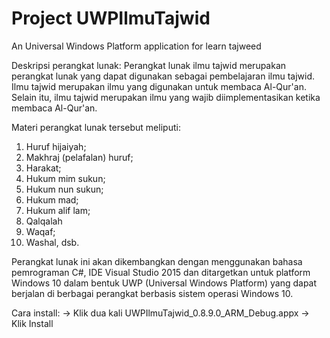 # Project UWPIlmuTajwid
An Universal Windows Platform application for learn tajweed

Deskripsi perangkat lunak:
Perangkat lunak ilmu tajwid merupakan perangkat lunak yang dapat digunakan sebagai pembelajaran ilmu tajwid. Ilmu tajwid merupakan ilmu yang digunakan untuk membaca Al-Qur'an. Selain itu, ilmu tajwid merupakan ilmu yang wajib diimplementasikan ketika membaca Al-Qur'an.

Materi perangkat lunak tersebut meliputi:
1. Huruf hijaiyah;
2. Makhraj (pelafalan) huruf;
3. Harakat;
4. Hukum mim sukun;
5. Hukum nun sukun;
6. Hukum mad;
7. Hukum alif lam;
8. Qalqalah
9. Waqaf;
10. Washal, dsb.

Perangkat lunak ini akan dikembangkan dengan menggunakan bahasa pemrograman C#, IDE Visual Studio 2015 dan ditargetkan untuk platform Windows 10 dalam bentuk UWP (Universal Windows Platform) yang dapat berjalan di berbagai perangkat berbasis sistem operasi Windows 10.

Cara install:
-> Klik dua kali UWPIlmuTajwid_0.8.9.0_ARM_Debug.appx
-> Klik Install
